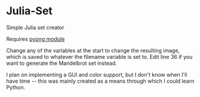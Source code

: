 # Julia-Set
Simple Julia set creator

Requires [pypng module](https://pypi.python.org/pypi/pypng)

Change any of the variables at the start to change the resulting image, which is saved to whatever the filename variable is set to.
Edit line 36 if you want to generate the Mandelbrot set instead.

I plan on implementing a GUI and color support, but I don't know when I'll have time -- this was mainly created as a means through which I could learn Python.
